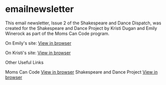 # emailnewsletter

This email newsletter, Issue 2 of the Shakespeare and Dance Dispatch, was created for the Shakespeare and Dance Project by Kristi Dugan and Emily Winerock as part of the Moms Can Code program.

On Emily's site: [View in browser](https://winerock.github.io/email_newsletter/)

On Kristi's site: [View in browser](https://kristidugan.github.io/emailnewsletter/)

Other Useful Links

Moms Can Code [View in browser](https://www.momscan.co/momscancode/)
Shakespeare and Dance Project [View in browser](https://shakespeareandance.com/)
